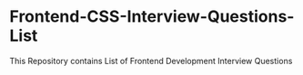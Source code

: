 # Frontend-CSS-Interview-Questions-List
This Repository contains List of Frontend Development Interview Questions

